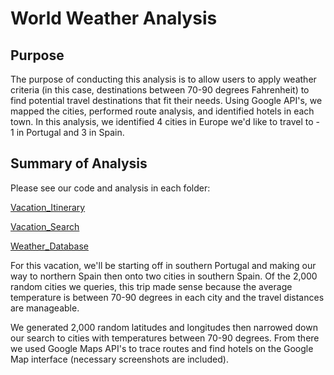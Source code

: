 # World Weather Analysis

## Purpose
The purpose of conducting this analysis is to allow users to apply weather criteria (in this case, destinations between 70-90 degrees Fahrenheit) to find potential travel destinations that fit their needs. Using Google API's, we mapped the cities, performed route analysis, and identified hotels in each town. In this analysis, we identified 4 cities in Europe we'd like to travel to - 1 in Portugal and 3 in Spain. 

## Summary of Analysis
Please see our code and analysis in each folder: 

[Vacation_Itinerary](https://github.com/JonathanBrown003/World_Weather_Analysis/tree/main/Vacation_Itinerary)

[Vacation_Search](https://github.com/JonathanBrown003/World_Weather_Analysis/tree/main/Vacation_Search)

[Weather_Database](https://github.com/JonathanBrown003/World_Weather_Analysis/tree/main/Weather_Database)

For this vacation, we'll be starting off in southern Portugal and making our way to northern Spain then onto two cities in southern Spain. Of the 2,000 random cities we queries, this trip made sense because the average temperature is between 70-90 degrees in each city and the travel distances are manageable.

We generated 2,000 random latitudes and longitudes then narrowed down our search to cities with temperatures between 70-90 degrees. From there we used Google Maps API's to trace routes and find hotels on the Google Map interface (necessary screenshots are included).
